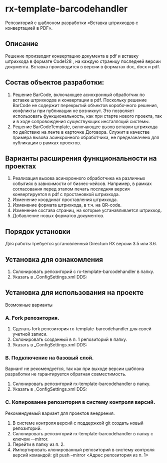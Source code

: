 # rx-template-barcodehandler
Репозиторий с шаблоном разработки «Вставка штрихкодов с конвертацией в PDF».

## Описание
Решение производит конвертацию документа в pdf и вставку штрихкода в формате Code128 , на каждую страницу последней версии документа. Вставка производится в версии в форматах doc, docx и pdf.

## Состав объектов разработки:
1.	Решение BarCode, включающее асинхронный обработчик по вставке штрихкодов и конвертации в pdf. 
Поскольку решение BarCode  не содержит перекрытий объектов коробочного решения, конфликты при публикации не возникнут. Это позволяет использовать функциональность, как при старте нового проекта, так и в ходе сопровождения существующих инсталляций системы. 
2.	Решение BarCodeTemplate, включающее вызов вставки штрихкода по действию на ленте в карточке Договора.  Служит в качестве примера вызова асинхронного обработчика, не предназначено для публикации в рамках проектов.

## Варианты расширения функциональности на проектах
1.	Реализация вызова асинхронного обработчика на различных событиях в зависимости от бизнес-кейсов. Например, в рамках согласования перед этапом печать последняя версия конвертируется в pdf с простановкой штрихкода. 
2.	Изменение координат проставления штрихкода.
3.	Изменение формата штрихкода, в т.ч. на QR-code.
4.	Изменение состава страниц, на которые устанавливается штрихкод.
5.	Добавление новых форматов документов.

## Порядок установки
Для работы требуется установленный Directum RX версии 3.5 или 3.6.

## Установка для ознакомления
1. Склонировать репозиторий с rx-template-barcodehandler в папку.
2. Указать в _ConfigSettings.xml DDS:
<block name="REPOSITORIES">
  <repository folderName="Base" solutionType="Base" url="" /> 
  <repository folderName="<Папка из п.1>" solutionType="Work" 
     url="https://github.com/DirectumCompany/rx-template-barcodehandler " />
</block>

## Установка для использования на проекте
Возможные варианты

### A. Fork репозитория.
1. Сделать fork репозитория rx-template-barcodehandler для своей учетной записи.
2. Склонировать созданный в п. 1 репозиторий в папку.
3. Указать в _ConfigSettings.xml DDS:
<block name="REPOSITORIES">
  <repository folderName="Base" solutionType="Base" url="" /> 
  <repository folderName="<Папка из п.2>" solutionType="Work" 
     url="<Адрес репозитория gitHub учетной записи пользователя из п. 1>" />
</block>

### B. Подключение на базовый слой.
Вариант не рекомендуется, так как при выходе версии шаблона разработки не гарантируется обратная совместимость.
1. Склонировать репозиторий rx-template-barcodehandler в папку.
2. Указать в _ConfigSettings.xml DDS:
<block name="REPOSITORIES">
  <repository folderName="Base" solutionType="Base" url="" /> 
  <repository folderName="<Папка из п.1>" solutionType="Base" 
     url="https://github.com/DirectumCompany/rx-template-barcodehandler " />
  <repository folderName="<Папка для рабочего слоя>" solutionType="Work" 
     url ="<Адрес репозитория для рабочего слоя>" />
</block>

### C. Копирование репозитория в систему контроля версий.
Рекомендуемый вариант для проектов внедрения.
1. В системе контроля версий с поддержкой git создать новый репозиторий.
2. Склонировать репозиторий rx-template-barcodehandler в папку с ключом --mirror.
3. Перейти в папку из п. 2.
4. Импортировать клонированный репозиторий в систему контроля версий командой:
git push –mirror <Адрес репозитория из п. 1>
